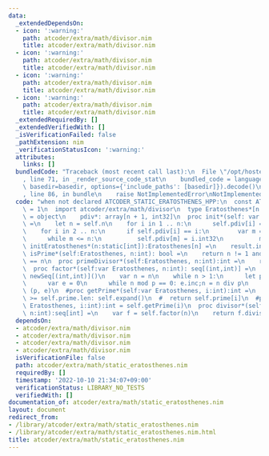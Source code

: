 ```yaml
---
data:
  _extendedDependsOn:
  - icon: ':warning:'
    path: atcoder/extra/math/divisor.nim
    title: atcoder/extra/math/divisor.nim
  - icon: ':warning:'
    path: atcoder/extra/math/divisor.nim
    title: atcoder/extra/math/divisor.nim
  - icon: ':warning:'
    path: atcoder/extra/math/divisor.nim
    title: atcoder/extra/math/divisor.nim
  - icon: ':warning:'
    path: atcoder/extra/math/divisor.nim
    title: atcoder/extra/math/divisor.nim
  _extendedRequiredBy: []
  _extendedVerifiedWith: []
  _isVerificationFailed: false
  _pathExtension: nim
  _verificationStatusIcon: ':warning:'
  attributes:
    links: []
  bundledCode: "Traceback (most recent call last):\n  File \"/opt/hostedtoolcache/Python/3.10.7/x64/lib/python3.10/site-packages/onlinejudge_verify/documentation/build.py\"\
    , line 71, in _render_source_code_stat\n    bundled_code = language.bundle(stat.path,\
    \ basedir=basedir, options={'include_paths': [basedir]}).decode()\n  File \"/opt/hostedtoolcache/Python/3.10.7/x64/lib/python3.10/site-packages/onlinejudge_verify/languages/nim.py\"\
    , line 86, in bundle\n    raise NotImplementedError\nNotImplementedError\n"
  code: "when not declared ATCODER_STATIC_ERATOSTHENES_HPP:\n  const ATCODER_STATIC_ERATOSTHENES_HPP*\
    \ = 1\n  import atcoder/extra/math/divisor\n  type Eratosthenes*[n:static[int]]\
    \ = object\n    pdiv*: array[n + 1, int32]\n  proc init*(self: var Eratosthenes)\
    \ =\n    let n = self.n\n    for i in 1 .. n:\n      self.pdiv[i] = i.int32\n\
    \    for i in 2 .. n:\n      if self.pdiv[i] == i:\n        var m = i * i\n  \
    \      while m <= n:\n          self.pdiv[m] = i.int32\n          m += i\n  proc\
    \ initEratosthenes*(n:static[int]):Eratosthenes[n] =\n    result.init()\n  proc\
    \ isPrime*(self:Eratosthenes, n:int): bool =\n    return n != 1 and self.pdiv[n]\
    \ == n\n  proc primeDivisor*(self:Eratosthenes, n:int):int =\n    return self.pdiv[n]\n\
    \  proc factor*(self:var Eratosthenes, n:int): seq[(int,int)] =\n    result =\
    \ newSeq[(int,int)]()\n    var n = n\n    while n > 1:\n      let p = self.primeDivisor(n)\n\
    \      var e = 0\n      while n mod p == 0: e.inc;n = n div p\n      result.add\
    \ (p, e)\n  #proc getPrime*(self:var Eratosthenes, i:int):int =\n  #  while i\
    \ >= self.prime.len: self.expand()\n  #  return self.prime[i]\n  #proc `[]`*(self:var\
    \ Eratosthenes, i:int):int = self.getPrime(i)\n  proc divisor*(self: var Eratosthenes,\
    \ n:int):seq[int] =\n    var f = self.factor(n)\n    return f.divisor()\n\n"
  dependsOn:
  - atcoder/extra/math/divisor.nim
  - atcoder/extra/math/divisor.nim
  - atcoder/extra/math/divisor.nim
  - atcoder/extra/math/divisor.nim
  isVerificationFile: false
  path: atcoder/extra/math/static_eratosthenes.nim
  requiredBy: []
  timestamp: '2022-10-10 21:34:07+09:00'
  verificationStatus: LIBRARY_NO_TESTS
  verifiedWith: []
documentation_of: atcoder/extra/math/static_eratosthenes.nim
layout: document
redirect_from:
- /library/atcoder/extra/math/static_eratosthenes.nim
- /library/atcoder/extra/math/static_eratosthenes.nim.html
title: atcoder/extra/math/static_eratosthenes.nim
---
```

